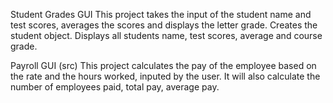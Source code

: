 Student Grades GUI
This project takes the input of the student name and test scores, averages the scores and displays the letter grade.
Creates the student object.
Displays all students name, test scores, average and course grade.

Payroll GUI (src)
This project calculates the pay of the employee based on the rate and the
hours worked, inputed by the user. It will also calculate the number
of employees paid, total pay, average pay.
